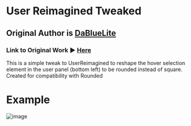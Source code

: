 # User Reimagined Tweaked
## Original Author is [DaBlueLite](https://github.com/DaBluLite)
### Link to Original Work ▶ [Here](https://github.com/DaBluLite/css-snippets/tree/master/UserReimagined)

This is a simple tweak to UserReimagined to reshape the hover selection element in the user panel (bottom left) to be rounded instead of square. Created for compatibility with Rounded

# Example
![image](https://github.com/dyerbetes/assets/blob/main/photos/snippets/hoverfix.png)
